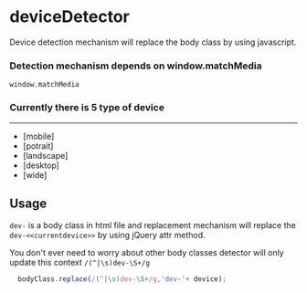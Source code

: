 # deviceDetector
Device detection mechanism will replace the body class by using javascript. 

### Detection mechanism depends on window.matchMedia
`window.matchMedia`

### Currently there is 5 type of device 
-------
- [mobile]
- [potrait]
- [landscape]
- [desktop]
- [wide]

Usage
-----

`dev-` is a body class in html file and replacement mechanism will replace the `dev-<<currentdevice>>` by using jQuery attr method.

You don't ever need to worry about other body classes detector will only update this context  `/(^|\s)dev-\S+/g` 

```js
  bodyClass.replace(/(^|\s)dev-\S+/g,'dev-'+ device);
```

